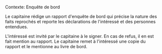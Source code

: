 Contexte: Enquête de bord

Le capitaine rédige un rapport d'enquête de bord qui précise la nature des faits reprochés et reporte les déclarations de l'intéressé et des personnes entendues.

L'intéressé est invité par le capitaine à le signer. En cas de refus, il en est fait mention au rapport. Le capitaine remet à l'intéressé une copie du rapport et le mentionne au livre de bord.